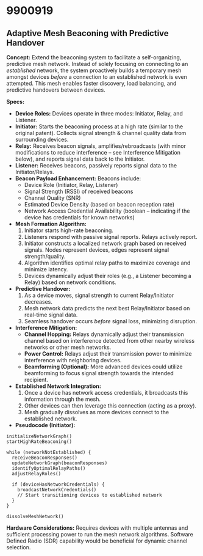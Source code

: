 # 9900919

## Adaptive Mesh Beaconing with Predictive Handover

**Concept:** Extend the beaconing system to facilitate a self-organizing, predictive mesh network. Instead of solely focusing on connecting to an *established* network, the system proactively builds a temporary mesh amongst devices *before* a connection to an established network is even attempted. This mesh enables faster discovery, load balancing, and predictive handovers between devices.

**Specs:**

*   **Device Roles:** Devices operate in three modes: Initiator, Relay, and Listener.
*   **Initiator:** Starts the beaconing process at a high rate (similar to the original patent). Collects signal strength & channel quality data from surrounding devices.
*   **Relay:** Receives beacon signals, amplifies/rebroadcasts (with minor modifications to reduce interference – see Interference Mitigation below), and reports signal data back to the Initiator.
*   **Listener:**  Receives beacons, passively reports signal data to the Initiator/Relays.
*   **Beacon Payload Enhancement:**  Beacons include:
    *   Device Role (Initiator, Relay, Listener)
    *   Signal Strength (RSSI) of received beacons
    *   Channel Quality (SNR)
    *   Estimated Device Density (based on beacon reception rate)
    *   Network Access Credential Availability (boolean – indicating if the device has credentials for known networks)
*   **Mesh Formation Algorithm:**
    1.  Initiator starts high-rate beaconing.
    2.  Listeners respond with passive signal reports. Relays actively report.
    3.  Initiator constructs a localized network graph based on received signals. Nodes represent devices, edges represent signal strength/quality.
    4.  Algorithm identifies optimal relay paths to maximize coverage and minimize latency.
    5.  Devices dynamically adjust their roles (e.g., a Listener becoming a Relay) based on network conditions.
*   **Predictive Handover:**
    1.  As a device moves, signal strength to current Relay/Initiator decreases.
    2.  Mesh network data predicts the next best Relay/Initiator based on real-time signal data.
    3.  Seamless handover occurs *before* signal loss, minimizing disruption.
*   **Interference Mitigation:**
    *   **Channel Hopping:** Relays dynamically adjust their transmission channel based on interference detected from other nearby wireless networks or other mesh networks.
    *   **Power Control:** Relays adjust their transmission power to minimize interference with neighboring devices.
    *   **Beamforming (Optional):**  More advanced devices could utilize beamforming to focus signal strength towards the intended recipient.
*   **Established Network Integration:**
    1.  Once a device has network access credentials, it broadcasts this information through the mesh.
    2.  Other devices can then leverage this connection (acting as a proxy).
    3.  Mesh gradually dissolves as more devices connect to the established network.
*   **Pseudocode (Initiator):**

```
initializeNetworkGraph()
startHighRateBeaconing()

while (networkNotEstablished) {
  receiveBeaconResponses()
  updateNetworkGraph(beaconResponses)
  identifyOptimalRelayPaths()
  adjustRelayRoles()

  if (deviceHasNetworkCredentials) {
    broadcastNetworkCredentials()
    // Start transitioning devices to established network
  }
}

dissolveMeshNetwork()
```

**Hardware Considerations:**  Requires devices with multiple antennas and sufficient processing power to run the mesh network algorithms.  Software Defined Radio (SDR) capability would be beneficial for dynamic channel selection.